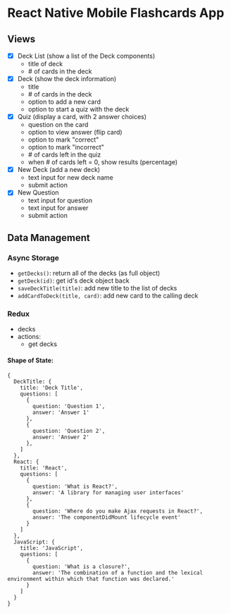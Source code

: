 # React Native Mobile Flashcards App

## Views

- [x] Deck List (show a list of the Deck components)
  - title of deck
  - \# of cards in the deck
- [x] Deck (show the deck information)
  - title
  - \# of cards in the deck
  - option to add a new card
  - option to start a quiz with the deck
- [x] Quiz (display a card, with 2 answer choices)
  - question on the card
  - option to view answer (flip card)
  - option to mark "correct"
  - option to mark "incorrect"
  - \# of cards left in the quiz
  - when \# of cards left = 0, show results (percentage)
- [x] New Deck (add a new deck)
  - text input for new deck name
  - submit action
- [x] New Question
  - text input for question
  - text input for answer
  - submit action

## Data Management

### Async Storage

- `getDecks()`: return all of the decks (as full object)
- `getDeck(id)`: get id's deck object back
- `saveDeckTitle(title)`: add new title to the list of decks
- `addCardToDeck(title, card)`: add new card to the calling deck

### Redux

- decks
- actions:
  - get decks

#### Shape of State:

```
{
  DeckTitle: {
    title: 'Deck Title',
    questions: [
      {
        question: 'Question 1',
        answer: 'Answer 1'
      },
      {
        question: 'Question 2',
        answer: 'Answer 2'
      },
    ]
  },
  React: {
    title: 'React',
    questions: [
      {
        question: 'What is React?',
        answer: 'A library for managing user interfaces'
      },
      {
        question: 'Where do you make Ajax requests in React?',
        answer: 'The componentDidMount lifecycle event'
      }
    ]
  },
  JavaScript: {
    title: 'JavaScript',
    questions: [
      {
        question: 'What is a closure?',
        answer: 'The combination of a function and the lexical environment within which that function was declared.'
      }
    ]
  }
}
```
